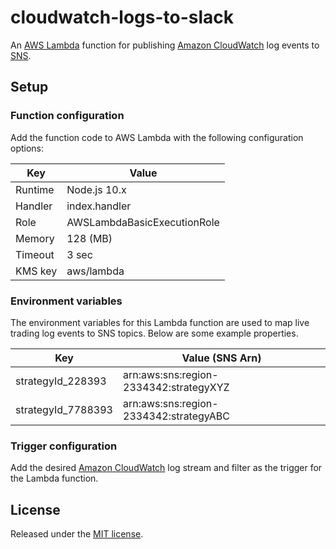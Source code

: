 # cloudwatch-logs-to-slack

An [AWS Lambda](https://aws.amazon.com/lambda/) function for publishing [Amazon CloudWatch](https://aws.amazon.com/cloudwatch/) log events to
[SNS](https://aws.amazon.com/sns/).

## Setup

### Function configuration

Add the function code to AWS Lambda with the following configuration options:

| Key     | Value                       |
| ------- | --------------------------- |
| Runtime | Node.js 10.x                |
| Handler | index.handler               |
| Role    | AWSLambdaBasicExecutionRole |
| Memory  | 128 (MB)                    |
| Timeout | 3 sec                       |
| KMS key | aws/lambda                  |

### Environment variables

The environment variables for this Lambda function are used to map live trading log events to SNS topics.  Below are some example properties.

| Key     | Value (SNS Arn)                                                              |
| ------- | ------------------------------------------------------------------- |
| strategyId_228393 | arn:aws:sns:region-2334342:strategyXYZ |
| strategyId_7788393 | arn:aws:sns:region-2334342:strategyABC |


### Trigger configuration

Add the desired [Amazon CloudWatch](https://aws.amazon.com/cloudwatch/) log stream and filter as the trigger for
the Lambda function.

## License

Released under the [MIT license](https://opensource.org/licenses/MIT).
